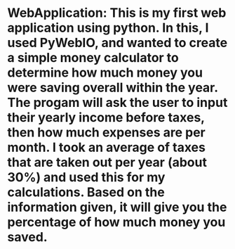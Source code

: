 # WebApplication: This is my first web application using python. In this, I used PyWebIO, and wanted to create a simple money calculator to determine how much money you were saving overall within the year. The progam will ask the user to input their yearly income before taxes, then how much expenses are per month. I took an average of taxes that are taken out per year (about 30%) and used this for my calculations. Based on the information given, it will give you the percentage of how much money you saved.
